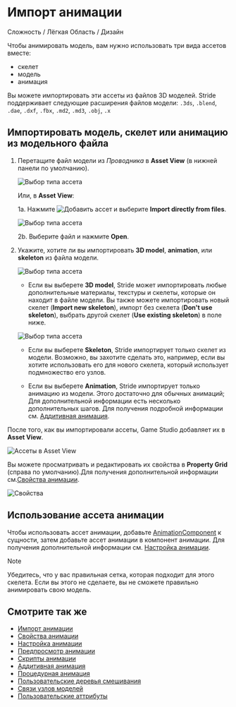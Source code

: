 ﻿# Импорт анимации

<span class="label label-doc-level">Сложность / Лёгкая</span>
<span class="label label-doc-audience">Область / Дизайн</span>

Чтобы анимировать модель, вам нужно использовать три вида ассетов вместе:

* скелет
* модель
* анимация

Вы можете импортировать эти ассеты из файлов 3D моделей. Stride поддерживает следующие расширения файлов модели: ``.3ds``, ``.blend``, ``.dae``, ``.dxf``, ``.fbx``, ``.md2``, ``.md3``, ``.obj``, ``.x``

## Импортировать модель, скелет или анимацию из модельного файла

1. Перетащите файл модели из *Проводника* в **Asset View** (в нижней панели по умолчанию).

    ![Выбор типа ассета](media/create-and-add-assets-drag-and-drop-model.png)

    Или, в **Asset View**:

    1a. Нажмите ![Добавить ассет](media/create-and-add-assets-add-new-asset-button.png) и выберите **Import directly from files**.
    
    ![Выбор типа ассета](media/create-and-add-assets-add-new1.png)

    2b. Выберите файл и нажмите **Open**.

2. Укажите, хотите ли вы импортировать **3D model**, **animation**, или **skeleton** из файла модели.

    ![Выбор типа ассета](media/create-and-add-assets-choose-asset-type.png)

    * Если вы выберете **3D model**, Stride может импортировать любые дополнительные материалы, текстуры и скелеты, которые он находит в файле модели. Вы также можете импортировать новый скелет (**Import new skeleton**), импорт без скелета (**Don't use skeleton**), выбрать другой скелет (**Use existing skeleton**) в поле ниже.

    ![Выбор типа ассета](media/create-and-add-assets-model-import-parameters.png)

    * Если вы выберете **Skeleton**, Stride импортирует только скелет из модели. Возможно, вы захотите сделать это, например, если вы хотите использовать его для нового скелета, который использует подмножество его узлов.

    * Если вы выберете **Animation**, Stride импортирует только анимацию из модели. Этого достаточно для обычных анимаций; Для дополнительной информации есть несколько дополнительных шагов. Для получения подробной информации см. [Аддитивная анимация](additive-animation.md).

После того, как вы импортировали ассеты, Game Studio добавляет их в **Asset View**.

![Ассеты в Asset View](media/assets-in-asset-view1.png)

Вы можете просматривать и редактировать их свойства в **Property Grid** (справа по умолчанию).Для получения дополнительной информации см.[Свойства анимации](animation-properties.md).

![Свойства](media/animations-properties.png)

## Использование ассета анимации

Чтобы использовать ассет анимации, добавьте [AnimationComponent](xref:Stride.Engine.AnimationComponent) к сущности, затем добавьте ассет анимации в компонент анимации. Для получения дополнительной информации см. [Настройка анимации](set-up-animations.md).

>[!Note]
>Убедитесь, что у вас правильная сетка, которая подходит для этого скелета. Если вы этого не сделаете, вы не сможете правильно анимировать свою модель.

## Смотрите так же

* [Импорт анимации](import-animations.md)
* [Свойства анимации](animation-properties.md)
* [Настройка анимации](set-up-animations.md)
* [Предпросмотр анимации](preview-animations.md)
* [Скрипты анимации](animation-scripts.md)
* [Аддитивная анимация](additive-animation.md)
* [Процедурная анимация](procedural-animation.md)
* [Пользовательские деревья смешивания](custom-blend-trees.md)
* [Связи узлов моделей](model-node-links.md)
* [Пользовательские аттрибуты](custom-attributes.md)